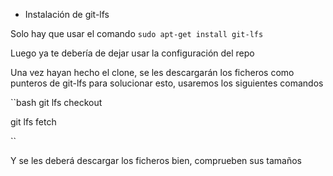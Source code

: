 * Instalación de git-lfs

Solo hay que usar el comando ``sudo apt-get install git-lfs``

Luego ya te debería de dejar usar la configuración del repo

Una vez hayan hecho el clone, se les descargarán los ficheros como punteros de git-lfs
para solucionar esto, usaremos los siguientes comandos

``bash
git lfs checkout

git lfs fetch

``

Y se les deberá descargar los ficheros bien, comprueben sus tamaños
